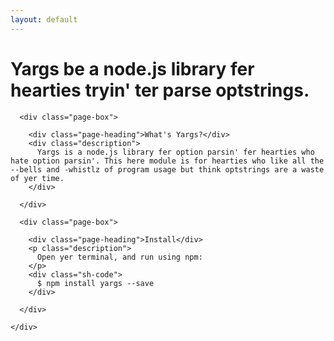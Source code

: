 ```yaml
---
layout: default
---
```


<div class="home">
  
  <div class="landing-wrapper">
    <div class="wrapper">
      <div class="title">
        <h1 class="pink-highlight">Yargs be a node.js library fer hearties tryin' ter parse optstrings.</h1>
      </div>
    </div>
  </div>

  <div class="wrapper">
    <div class="page-content align-items">

      <div class="page-box">
      
        <div class="page-heading">What's Yargs?</div>
        <div class="description">
          Yargs is a node.js library fer option parsin' fer hearties who hate option parsin'. This here module is for hearties who like all the --bells and -whistlz of program usage but think optstrings are a waste of yer time.
        </div>

      </div>

      <div class="page-box">

        <div class="page-heading">Install</div>
        <p class="description">
          Open yer terminal, and run using npm: 
        </p>
        <div class="sh-code">
          $ npm install yargs --save
        </div>

      </div>
      
    </div>
  </div>
</div>
